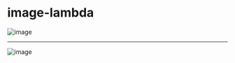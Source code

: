 # image-lambda
![image](https://github.com/BasharIrani23/image-lambda/assets/129655131/bf884a20-5746-432e-8f53-a6f45e06457d)
***

![image](https://github.com/BasharIrani23/image-lambda/assets/129655131/9687ae68-01fd-4eb3-91e9-cb3986da3017)

